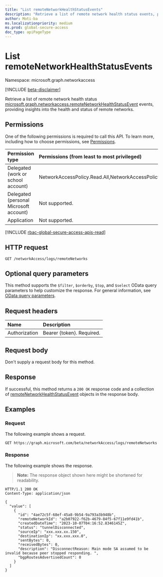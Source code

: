 ```yaml
---
title: "List remoteNetworkHealthStatusEvents"
description: "Retrieve a list of remote network health status events, providing insights into the health and status of remote networks."
author: Moti-ba
ms.localizationpriority: medium
ms.prod: global-secure-access
doc_type: apiPageType
---
```


# List remoteNetworkHealthStatusEvents
Namespace: microsoft.graph.networkaccess

[!INCLUDE [beta-disclaimer](../../includes/beta-disclaimer.md)]

Retrieve a list of remote network health status [microsoft.graph.networkaccess.remoteNetworkHealthStatusEvent](../resources/networkaccess-remotenetworkhealthstatusevent.md) events, providing insights into the health and status of remote networks.

## Permissions
One of the following permissions is required to call this API. To learn more, including how to choose permissions, see [Permissions](/graph/permissions-reference).

|Permission type|Permissions (from least to most privileged)|
|:---|:---|
|Delegated (work or school account)|NetworkAccessPolicy.Read.All,NetworkAccessPolicy.ReadWrite.All|
|Delegated (personal Microsoft account)|Not supported.|
|Application|Not supported.|

[!INCLUDE [rbac-global-secure-access-apis-read](../includes/rbac-for-apis/rbac-global-secure-access-apis-read.md)]

## HTTP request

<!-- {
  "blockType": "ignored"
}
-->
``` http
GET /networkAccess/logs/remoteNetworks 
```

## Optional query parameters
This method supports the `$filter`, `$orderby`, `$top`, and `$select` OData query parameters to help customize the response. For general information, see [OData query parameters](/graph/query-parameters).

## Request headers
|Name|Description|
|:---|:---|
|Authorization|Bearer {token}. Required.|

## Request body
Don't supply a request body for this method.

## Response

If successful, this method returns a `200 OK` response code and a collection of [remoteNetworkHealthStatusEvent](../resources/networkaccess-remotenetworkhealthstatusevent.md) objects in the response body.

## Examples

### Request
The following example shows a request.
<!-- {
  "blockType": "request",
  "name": "list_remotenetworkhealthstatusevent"
}
-->
``` http
GET https://graph.microsoft.com/beta/networkAccess/logs/remoteNetworks 
```


### Response
The following example shows the response.
>**Note:** The response object shown here might be shortened for readability.
<!-- {
  "blockType": "response",
  "truncated": true,
  "@odata.type": "Collection(microsoft.graph.networkaccess.remoteNetworkHealthStatusEvent)"
}
-->
``` http
HTTP/1.1 200 OK
Content-Type: application/json

{
  "value": [
    {
      "id": "4ae72c5f-68ef-45a8-9b54-9a793a3b948b",
      "remoteNetworkId": "a2b07922-f62b-4679-84f5-67f11e9fd41b",
      "createdDateTime": "2023-10-07T04:16:52.8346145Z",
      "status": "tunnelDisconnected",
      "sourceIp": "xxx.xxx.xx.150",
      "destinationIp": "xx.xxx.xxx.0",
      "sentBytes": 0,
      "receivedBytes": 0,
      "description": "DisconnectReason: Main mode SA assumed to be invalid because peer stopped responding. ",
      "bgpRoutesAdvertisedCount": 0
    }
  ]
}
```

